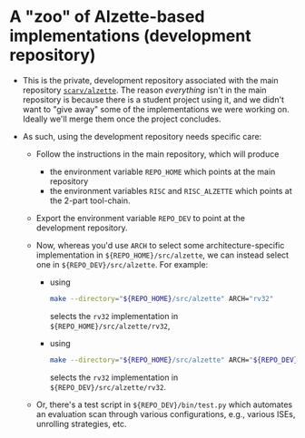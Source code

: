 # A "zoo" of Alzette-based implementations (development repository)

<!--- -------------------------------------------------------------------- --->
 
- This is the private, development repository associated with the main 
  repository
  [`scarv/alzette`](https://github.com/scarv/alzette).
  The reason *everything* isn't in the main repository is because there
  is a student project using it, and we didn't want to "give away" some 
  of the implementations we were working on.  Ideally we'll merge them
  once the project concludes.

- As such, using the development repository needs specific care:

  - Follow the instructions in the main repository, which will produce

    - the
      environment variable
      `REPO_HOME`
      which points at the main        repository
    - the
      environment variables
      `RISC`
      and
      `RISC_ALZETTE`
      which points at the 2-part tool-chain.

  - Export
      the
      environment variable
      `REPO_DEV`
      to    point  at the development repository.

  -  Now, whereas you'd use `ARCH` to select some architecture-specific 
     implementation in
     `${REPO_HOME}/src/alzette`,
     we can instead select one in
     `${REPO_DEV}/src/alzette`.
     For example:

     - using

       ```sh
       make --directory="${REPO_HOME}/src/alzette" ARCH="rv32"                         CONF="-DDRIVER_TRIALS='10' -DDRIVER_MEASURE -DRV32_TYPE1 -DCRAXS10_ENC_EXTERN -DCRAXS10_DEC_EXTERN" clean all run
       ```

       selects the `rv32` implementation in 
       `${REPO_HOME}/src/alzette/rv32`,

     - using

       ```sh
       make --directory="${REPO_HOME}/src/alzette" ARCH="${REPO_DEV}/src/alzette/rv32" CONF="-DDRIVER_TRIALS='10' -DDRIVER_MEASURE -DRV32_TYPE1 -DCRAXS10_ENC_EXTERN -DCRAXS10_DEC_EXTERN" clean all run
       ```

       selects the `rv32` implementation in 
       `${REPO_DEV}/src/alzette/rv32`.

  - Or, there's a test script in 
    `${REPO_DEV}/bin/test.py`
    which automates an evaluation scan through various configurations, 
    e.g., various ISEs, unrolling strategies, etc.

<!--- -------------------------------------------------------------------- --->
